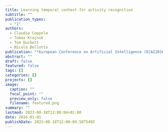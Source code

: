 ```yaml
---
title: Learning temporal context for activity recognition
subtitle: ""
publication_types:
  - "1"
authors:
  - Claudio Coppola
  - Tomas Krajnik
  - Tom Duckett
  - Nicola Bellotto
publication: "*European Conference on Artificial Intelligence (ECAI2016)*"
abstract: ""
draft: false
featured: false
tags: []
categories: []
projects: []
image:
  caption: ""
  focal_point: ""
  preview_only: false
  filename: featured.png
summary: ""
lastmod: 2023-08-18T13:00:04+01:00
date: 2016-01-01
publishDate: 2023-08-18T12:00:04.507549Z
---
```

